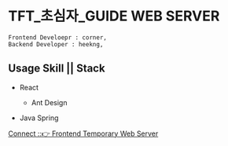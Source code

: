 # TFT_초심자_GUIDE WEB SERVER

```
Frontend Develoepr : corner,
Backend Developer : heekng, 
```
## Usage Skill || Stack
- React
  - Ant Design

- Java Spring


[Connect ::👉 Frontend Temporary Web Server](https://front-toche-web.vercel.app/)

